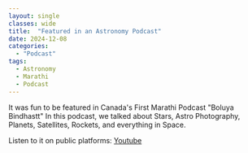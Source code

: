 ```yaml
---
layout: single
classes: wide
title:  "Featured in an Astronomy Podcast"
date: 2024-12-08
categories:
  - "Podcast"
tags:
  - Astronomy
  - Marathi
  - Podcast
---
```


It was fun to be featured in Canada's First Marathi Podcast "Boluya Bindhastt"
In this podcast, we talked about Stars, Astro Photography, Planets, Satellites, Rockets, and everything in Space.

Listen to it on public platforms: [Youtube](https://youtu.be/H0nULpriWF4?si=LiLdWTqlPlFlmDdU)
